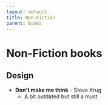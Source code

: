 ```yaml
---
layout: default
title: Non-Fiction
parent: Books
---
```


# Non-Fiction books

## Design

- **Don't make me think** - Steve Krug
	- A bit outdated but still a must